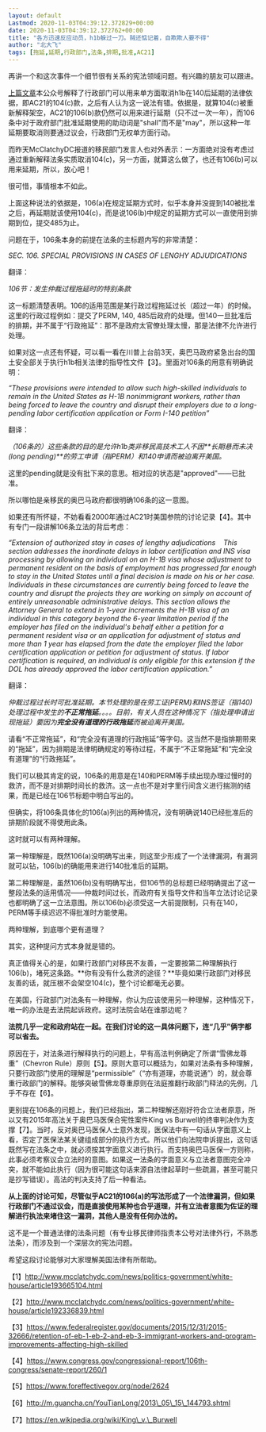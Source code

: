 ```yaml
---
layout: default
Lastmod: 2020-11-03T04:39:12.372829+00:00
date: 2020-11-03T04:39:12.372762+00:00
title: "各方迅速反应动员，h1b躲过一刀。贼还惦记着，自欺欺人要不得"
author: "北大飞"
tags: [拖延,延期,行政部门,法条,排期,批准,AC21]
---
```


再讲一个和这次事件一个细节很有关系的宪法领域问题。有兴趣的朋友可以跟进。  

[上篇文章](http://mp.weixin.qq.com/s?__biz=MzA3MDcyMDgxMg==&mid=2456670179&idx=1&sn=2a834a72159f12c4e85d52b15754c30a&chksm=88a1e3a0bfd66ab6a8701e94743d774f371bfdbfb32ea27a9a8314b71855933834389080b88e&scene=21#wechat_redirect)本公众号解释了行政部门可以用来单方面取消h1b在140后延期的法律依据，即AC21的104(c)款，之后有人认为这一说法有错。依据是，就算104(c)被重新解释架空，AC21的106(b)款仍然可以用来进行延期（只不过一次一年），而106条中对于政府部门批准延期使用的助动词是"shall"而不是"may"，所以这种一年延期要取消则要通过议会，行政部门无权单方面行动。

而昨天McClatchyDC报道的移民部门发言人也对外表示：一方面绝对没有考虑过通过重新解释法条实质取消104(c)，另一方面，就算这么做了，也还有106(b)可以用来延期，所以，放心吧！

很可惜，事情根本不如此。

上面这种说法的依据是，106(a)在规定延期方式时，似乎本身并没提到140被批准之后，再延期就该使用104(c)，而是说106(b)中规定的延期方式可以一直使用到排期到位，提交485为止。

问题在于，106条本身的前提在法条的主标题内写的非常清楚：

_SEC. 106. SPECIAL PROVISIONS IN CASES OF LENGHY ADJUDICATIONS_

翻译：

_106节：发生仲裁过程拖延时的特别条款_

这一标题清楚表明。106的适用范围是某行政过程拖延过长（超过一年）的时候。这里的行政过程例如：提交了PERM, 140, 485后政府的处理。但140一旦批准后的排期，并不属于“行政拖延”：那不是政府太官僚处理太慢，那是法律不允许进行处理。

如果对这一点还有怀疑，可以看一看在川普上台前3天，奥巴马政府紧急出台的国土安全部关于执行h1b相关法律的指导性文件【3】。里面对106条的用意有明确说明：

_“These provisions were intended to allow such high-skilled individuals to remain in the United States as H-1B nonimmigrant workers, rather than being forced to leave the country and disrupt their employers due to a long-pending labor certification application or Form I-140 petition”_

翻译：

_（106条的）这些条款的目的是允许h1b类非移民高技术工人不因**长期悬而未决(long pending)**的劳工申请（指PERM）和140申请而被迫离开美国。_

这里的pending就是没有批下来的意思。相对应的状态是"approved"——已批准。

所以哪怕是亲移民的奥巴马政府都很明确106条的这一意图。

如果还有所怀疑，不妨看看2000年通过AC21时美国参院的讨论记录【4】。其中有专门一段讲解106条立法的背后考虑：

_“Extension of authorized stay in cases of lengthy adjudications    This section addresses the inordinate delays in labor certification and INS visa processing by allowing an individual on an H-1B visa whose adjustment to permanent resident on the basis of employment has progressed far enough to stay in the United States until a final decision is made on his or her case. Individuals in these circumstances are currently being forced to leave the country and disrupt the projects they are working on simply on account of entirely unreasonable administrative delays. This section allows the Attorney General to extend in 1-year increments the H-1B visa of an individual in this category beyond the 6-year limitation period if the employer has filed on the individual's behalf either a petition for a permanent resident visa or an application for adjustment of status and more than 1 year has elapsed from the date the employer filed the labor certification application or petition for adjustment of status. If labor certification is required, an individual is only eligible for this extension if the DOL has already approved the labor certification application.”_

翻译：

_仲裁过程过长时可批准延期。本节处理的是在劳工证(PERM)和INS签证（指140)处理过程中发生的**不正常拖延**。。。。目前，有关人员在这种情况下（指处理申请出现拖延）要因为**完全没有道理的行政拖延**而被迫离开美国。_

请看“不正常拖延”，和“完全没有道理的行政拖延”等字句。这当然不是指排期带来的“拖延”，因为排期是法律明确规定的等待过程，不属于“不正常拖延”和“完全没有道理”的“行政拖延”。

我们可以极其肯定的说，106条的用意是在140和PERM等手续出现办理过慢时的救济，而不是对排期时间长的救济。这一点也不是对字里行间含义进行揣测的结果，而是已经在106节标题中明白写出的。

但确实，将106条具体化的106(a)列出的两种情况，没有明确说140已经批准后的排期阶段就不得使用此条。

这时就可以有两种理解。

第一种理解是，既然106(a)没明确写出来，则这至少形成了一个法律漏洞，有漏洞就可以钻，106(b)的确能用来进行140批准后的延期。

第二种理解是，虽然106(b)没有明确写出，但106节的总标题已经明确提出了这一整段法条的适用情况——仲裁时间过长，而政府有关指导文件和当年立法讨论记录也都明确了这一立法意图。所以106(b)必须受这一大前提限制，只有在140，PERM等手续迟迟不得批准时方能使用。

两种理解，到底哪个更有道理？

其实，这种提问方式本身就是错的。

真正值得关心的是，如果行政部门对移民不友善，一定要按第二种理解执行106(b)，堵死这条路。**你有没有什么救济的途径？**毕竟如果行政部门对移民友善的话，就压根不会架空104(c)，整个讨论都毫无必要。

在美国，行政部门对法条有一种理解，你认为应该使用另一种理解，这种情况下，唯一的办法是去法院起诉政府。这时法院会站在谁那边呢？

**法院几乎一定和政府站在一起。在我们讨论的这一具体问题下，连“几乎”俩字都可以省去。**

原因在于，对法条进行解释执行的问题上，早有高法判例确定了所谓“雪佛龙尊重”（Chevron Rule）原则【5】。原则大意可以概括为，如果对法条有多种理解，只要行政部门使用的理解是“permissible”（“亦有道理，亦能说通”）的，就会尊重行政部门的解释。能够突破雪佛龙尊重原则在法庭推翻行政部门释法的先例，几乎不存在【6】。

更别提在106条的问题上，我们已经指出，第二种理解还刚好符合立法者原意，所以又有2015年高法关于奥巴马医保合宪性案件King vs Burwell的终审判决作为支撑【7】。当时，反对奥巴马医保人士意外发现，医保法中有一句话从字面意义上看，否定了医保法某关键组成部分的执行方式。所以他们向法院申诉提出，这句话既然写在法条之中，就必须按其字面意义进行执行。而支持奥巴马医保一方则称，此事必须考察议会立法时的意图。如果这一法条的字面意义与立法者意图完全冲突，就不能如此执行（因为很可能这句话来源自法律起草时一些疏漏，甚至可能只是抄写错误）。高法的判决支持了后一种看法。

**从上面的讨论可知，尽管似乎AC21的106(a)的写法形成了一个法律漏洞，但如果行政部门不通过议会，而是直接使用某种也合乎道理，并有立法者意图为佐证的理解进行执法来堵住这一漏洞，其他人是没有任何办法的。**

这不是一个普通法律的法条问题（有专业移民律师指责本公号对法律外行，不熟悉法条），而涉及到一个深层次的宪法问题。

希望这段讨论能够对大家理解美国法律有所帮助。

【1】http://www.mcclatchydc.com/news/politics-government/white-house/article193665104.html

【2】http://www.mcclatchydc.com/news/politics-government/white-house/article192336839.html

【3】https://www.federalregister.gov/documents/2015/12/31/2015-32666/retention-of-eb-1-eb-2-and-eb-3-immigrant-workers-and-program-improvements-affecting-high-skilled

【4】https://www.congress.gov/congressional-report/106th-congress/senate-report/260/1

【5】https://www.foreffectivegov.org/node/2624

【6】http://m.guancha.cn/YouTianLong/2013\_05\_15\_144793.shtml

【7】https://en.wikipedia.org/wiki/King\_v.\_Burwell

